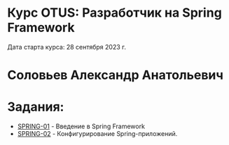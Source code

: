 # Курс OTUS: Разработчик на Spring Framework
Дата старта курса: 28 сентября 2023 г.

# Соловьев Александр Анатольевич

# Задания:
- [SPRING-01](https://github.com/void2ptr/2023-09-otus-spring-Soloviev/SPRING-01) - Введение в Spring Framework 
- [SPRING-02](https://github.com/void2ptr/2023-09-otus-spring-Soloviev/SPRING-02) - Конфигурирование Spring-приложений.
